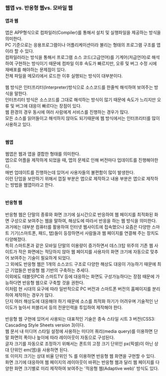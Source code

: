 <h3>웹앱 vs. 반응형 웹vs. 모바일 웹</h3>
<h4>앱과 웹</h4>
앱은 APP형식으로 컴파일러(Compiler)를 통해서 설치 및 실행파일을 제공하는 방식을 의미한다. <br>
PC 기준으로는 응용프로그램이나 어플리케이션이라 불리는 형태의 프로그램 구조를 앱이라 할 수 있다. <br>
컴파일러라는 방식을 통해서 프로그램 소스 코드(고급언어)를 기계어(저급언어)로 해석하여 구현하는 방식이기 때문에 컴파일 이후 속도가 빠르지만, 오류 및 버그 수정 시에 재배포를 해야하는 문제점이 있다. <br>
전체 파일을 메모리에서 로드한 이후 실행되는 방식이 대부분이다. <br>
<br>
웹 방식은 인터프리터(Interpreter)방식으로 소스코드를 한줄씩 해석하여 보여주는 방식을 말한다. <br>
인터프리터 방식은 소스코드를 그대로 해석하는 방식이 많기 때문에 속도가 느리지만 오류 및 버그에 대응이 빠르다는 장점이 있다. <br>
웹 환경의 경우 동시에 여러 사람에게 서비스를 진행하는 경우가 많다. <br>
모든 소스를 읽어들이고 해석하지 않아도 되기때문에 웹 방식에서는 인터프리터를 많이 사용하고 있다. <br>
<br>
<h4>웹앱</h4>
웹앱은 웹과 앱을 결합한 형태를 의미한다. <br>
앱으로 어플을 제작하게 되었을 때, 앱의 문제로 인해 버전마다 업데이트를 진행해야한다. <br>
매번 업데이트를 진행하는데 있어서 사용자들의 불편함이 많이 발생한다. <br>
이런 단업을 보안하기 위해서 껍질 부분은 앱으로 제작하고 내용 부분은 앱으로 제작하는 방법을 웹앱이라고 한다. <br>
<br>
<h4>반응형 웹</h4>
반응형 웹은 단말의 종류와 화면 크기에 실시간으로 반응하여 웹 페이지를 최적화된 화면 구성으로 보여주는 웹을 말하여, 해상도에 따라서 반응을 하는 웹 방식을 의미한다. <br>
과거에는 대부분 컴퓨터를 활용하여 인터넷 웹사이트에 접속했으나 요즘은 다양한 스마트 기기(스마트폰, 패드, 탭)들이 등장하면서 사람들과 웹 페이지를 연결해 주는 장치도 다양해졌다. <br>
특히 스마트폰과 같은 모바일 단말의 이용량이 증가하면서 데스크탑 위주의 기존 웹 사이트가 작은 화면에는 적당하지 않아 웹 페이지를 사용자의 화면 크기에 자동으로 맞추어 보여주는 기술이 필요하게 되었다. <br> 
그 외에도 반응형 웹은 1개의 소스코드 구조로 다양한 해상도 대응이 가능하기 때문에 최근 기업들은 반응형 웹 기반의 구축하는 추세다. <br>
이외에도 태블릿PC와 스마트TV 등에 대응하는 화면도 구성가능하다는 장점 때문에 가능하다면 반응형 웹으로 구축할 것을 권한다. <br>
이처럼 현 시대의 요구에 따라 일반적으로 PC 버전과 스마트폰 버전의 홈페이지를 분리하여 제작하는 경우가 많다. <br>
단지 여러 해상도에 대응해야 하기 때문에 소스를 최적화 하기가 어려우며 기술적인 난이도가 높아서 퍼블리셔 등의 전문인력을 투입하여 제작해야 한다. <br>
<br>
반응형 웹 구현에 있어서 사용되는 대표적인 기술은 종속 스타일 시트 3 버전(CSS3: Cascading Style Sheets version 3)이다. <br>
웹 문서 내 미디어 스타일 설정에 사용하는 미디어 쿼리(media query)를 이용하면 단말 화면의 폭이나 높이에 따라 레이아웃이 자동으로 구성된다. <br>
글자 크기를 자동으로 조정하기 위해서는 폰트의 고정 크기 단위인 px(픽셀)이 아닌 상대 단위인 em(엠)을 사용하면 된다. <br>
또 이미지 크기는 상대 비율 단위인 % 를 이용하면 반응형 웹 화면을 구현할 수 있다. <br>
화면 크기에 대응하여 웹 페이지의 레이아웃이 바뀌는 반응형 웹과 달리 웹 페이지를 다양한 화면 크기별로 미리 제작하여 보여주는 '적응형 웹(Adaptive web)' 방식도 있다. <br>
<br>
<h3반응형 웹</h3>
